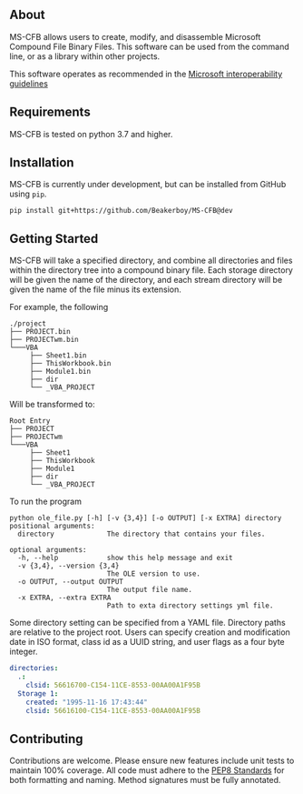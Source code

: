 ## About
MS-CFB allows users to create, modify, and disassemble Microsoft Compound File Binary Files. This software can be used from the command line, or as a library within other projects.

This software operates as recommended in the [Microsoft interoperability guidelines](https://winprotocoldoc.blob.core.windows.net/productionwindowsarchives/MS-CFB/%5bMS-CFB%5d.pdf) 

## Requirements
MS-CFB is tested on python 3.7 and higher.

## Installation
MS-CFB is currently under development, but can be installed from GitHub using `pip`.
```
pip install git+https://github.com/Beakerboy/MS-CFB@dev
```

## Getting Started
MS-CFB will take a specified directory, and combine all directories and files within the directory tree into a compound binary file. Each storage directory will be given the name of the directory, and each stream directory will be given the name of the file minus its extension.

For example, the following
```
./project
├── PROJECT.bin
├── PROJECTwm.bin
└───VBA
     ├── Sheet1.bin
     ├── ThisWorkbook.bin
     ├── Module1.bin
     ├── dir
     └── _VBA_PROJECT
```

Will be transformed to:
```
Root Entry
├── PROJECT
├── PROJECTwm
└───VBA
     ├── Sheet1
     ├── ThisWorkbook
     ├── Module1
     ├── dir
     └── _VBA_PROJECT
```
To run the program
```
python ole_file.py [-h] [-v {3,4}] [-o OUTPUT] [-x EXTRA] directory
positional arguments:
  directory             The directory that contains your files.

optional arguments:
  -h, --help            show this help message and exit
  -v {3,4}, --version {3,4}
                        The OLE version to use.
  -o OUTPUT, --output OUTPUT
                        The output file name.
  -x EXTRA, --extra EXTRA
                        Path to exta directory settings yml file.
```

Some directory setting can be specified from a YAML file. Directory paths are relative to the project root. Users can specify creation and modification date in ISO format, class id as a UUID string, and user flags as a four byte integer.
```yaml
directories:
  .:
    clsid: 56616700-C154-11CE-8553-00AA00A1F95B
  Storage 1:
    created: "1995-11-16 17:43:44"
    clsid: 56616100-C154-11CE-8553-00AA00A1F95B
```



## Contributing
Contributions are welcome. Please ensure new features include unit tests to maintain 100% coverage. All code must adhere to the [PEP8 Standards](https://peps.python.org/pep-0008/) for both formatting and naming. Method signatures must be fully annotated.

